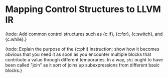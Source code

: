 # Mapping Control Structures to LLVM IR

{todo: Add common control structures such as {c:if}, {c:for}, {c:switch}, and {c:while}.}

{todo: Explain the purpose of the {c:phi} instruction; show how it becomes obvious that you need it as soon as you encounter
multiple blocks that contribute a value through different temporaries.  In a way, `phi` ought to have been called "join" as it
sort of joins up subexpressions from different basic blocks.}




